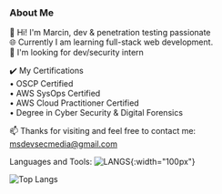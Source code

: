 ### About Me 

🔭 Hi! I'm Marcin, dev & penetration testing passionate   
🌐 Currently I am learning full-stack web development.  
💼 I'm looking for dev/security intern  
  
✔️ My Certifications  
• OSCP Certified  
• AWS SysOps Certified  
• AWS Cloud Practitioner Certified  
• Degree in Cyber Security & Digital Forensics  
      
📫 Thanks for visiting and feel free to contact me: msdevsecmedia@gmail.com

Languages and Tools:
![LANGS](https://github.com/msdevsec/msdevsec/blob/main/assets/63856206/135c31a7-5c1c-435e-9734-3589ff1bbc50){:width="100px"}

![Top Langs](https://github-readme-stats.vercel.app/api/top-langs/?username=msdevsec&layout=compact)

